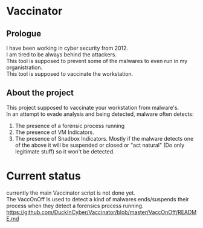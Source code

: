 # Vaccinator

## Prologue
I have been working in cyber security from 2012.  
I am tired to be always behind the attackers.  
This tool is supposed to prevent some of the malwares to even run in my organistration.  
This tool is supposed to vaccinate the workstation.  

## About the project
This project supposed to vaccinate your workstation from malware's.  
In an attempt to evade analysis and being detected, malware often detects:  
1) The presence of a forensic process running
2) The presence of VM Indicators.
3) The presence of Snadbox Indicators.
Mostly if the malware detects one of the above it will be suspended or closed or "act natural" (Do only legitimate stuff) so it won't be detected.

# Current status
currently the main Vaccinator script is not done yet.  
The VaccOnOff Is used to detect a kind of malwares ends/suspends their process when they detect a forensics process running.
https://github.com/DuckInCyber/Vaccinator/blob/master/VaccOnOff/README.md
